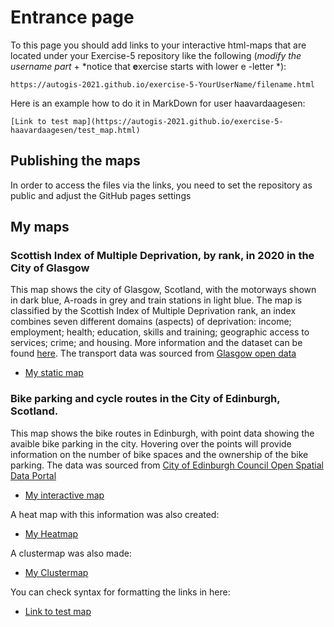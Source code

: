 # Entrance page

To this page you should add links to your interactive html-maps that are located under your Exercise-5 repository like the following (*modify the username part* + *notice that **e**xercise starts with lower e -letter *):

 `https://autogis-2021.github.io/exercise-5-YourUserName/filename.html`

Here is an example how to do it in MarkDown for user haavardaagesen:

```
[Link to test map](https://autogis-2021.github.io/exercise-5-haavardaagesen/test_map.html)
```
## Publishing the maps 

In order to access the files via the links, you need to set the repository as public and adjust the GitHub pages settings
## My maps
### Scottish Index of Multiple Deprivation, by rank, in 2020 in the City of Glasgow

This map shows the city of Glasgow, Scotland, with the motorways shown in dark blue, A-roads in grey and train stations in light blue. The map is classified by the Scottish Index of Multiple Deprivation rank, an index combines seven different domains (aspects) of deprivation: income; employment; health; education, skills and training; geographic access to services; crime; and housing. More information and the dataset can be found [here](https://spatialdata.gov.scot/geonetwork/srv/eng/catalog.search#/metadata/02866b0b-66e5-46ab-9b1c-d433dc3c2fae). The transport data was sourced from [Glasgow open data](http://ckanglasgowprod.cloudapp.net/dataset?groups=transport)

 - [My static map](https://autogis-2021.github.io/exercise-5-E1eanor/static_map.png)
 
 ### Bike parking and cycle routes in the City of Edinburgh, Scotland.
 
This map shows the bike routes in Edinburgh, with point data showing the avaible bike parking in the city. Hovering over the points will provide information on the number of bike spaces and the ownership of the bike parking. The data was sourced from [City of Edinburgh Council Open Spatial Data Portal](https://data.edinburghcouncilmaps.info/search?tags=transport)  
 
 - [My interactive map](https://autogis-2021.github.io/exercise-5-E1eanor/interactive_map.html)
 
A heat map with this information was also created:
 - [My Heatmap](https://autogis-2021.github.io/exercise-5-E1eanor/interactive_map2.html)
  
A clustermap was also made:
 - [My Clustermap](https://autogis-2021.github.io/exercise-5-E1eanor/interactive_map3.html)
 
 You can check syntax for formatting the links in here: 
 - [Link to test map](https://autogis-2021.github.io/exercise-5-haavardaagesen/test_map.html)
 

